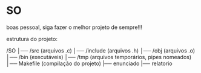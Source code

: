 # SO
boas pessoal, siga fazer o melhor projeto de sempre!!!


estrutura do projeto:

/SO
│── /src          (arquivos .c)
│── /include      (arquivos .h)
│── /obj          (arquivos .o)
│── /bin          (executáveis)
│── /tmp          (arquivos temporários, pipes nomeados)
│── Makefile      (compilação do projeto)
|── enunciado
|── relatorio
